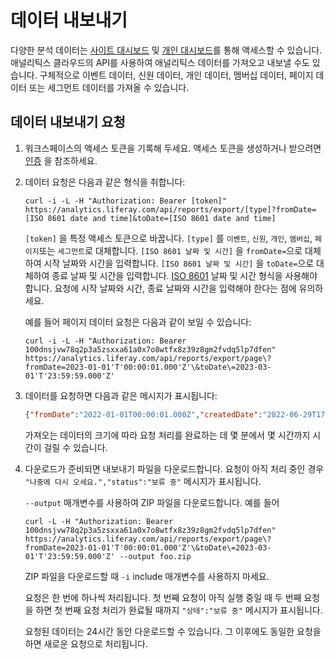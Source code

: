 # 데이터 내보내기

다양한 분석 데이터는 [사이트 대시보드](../touchpoints/sites-dashboard.md) 및 [개인 대시보드](../people/individuals/individuals-dashboard.md)를 통해 액세스할 수 있습니다. 애널리틱스 클라우드의 API를 사용하여 애널리틱스 데이터를 가져오고 내보낼 수도 있습니다. 구체적으로 이벤트 데이터, 신원 데이터, 개인 데이터, 멤버십 데이터, 페이지 데이터 또는 세그먼트 데이터를 가져올 수 있습니다.

## 데이터 내보내기 요청

1. 워크스페이스의 액세스 토큰을 기록해 두세요. 액세스 토큰을 생성하거나 받으려면 [인증](authentication.md) 을 참조하세요.

1. 데이터 요청은 다음과 같은 형식을 취합니다:

   ```
   curl -i -L -H "Authorization: Bearer [token]" https://analytics.liferay.com/api/reports/export/[type]?fromDate=[ISO 8601 date and time]&toDate=[ISO 8601 date and time]
   ```

   `[token]` 을 특정 액세스 토큰으로 바꿉니다. `[type]` 를 `이벤트`, `신원`, `개인`, `멤버십`, `페이지`또는 `세그먼트`로 대체합니다. `[ISO 8601 날짜 및 시간]` 을 `fromDate=`으로 대체하여 시작 날짜와 시간을 입력합니다. `[ISO 8601 날짜 및 시간]` 을 `toDate=`으로 대체하여 종료 날짜 및 시간을 입력합니다. [ISO 8601](https://en.wikipedia.org/wiki/ISO_8601) 날짜 및 시간 형식을 사용해야 합니다. 요청에 시작 날짜와 시간, 종료 날짜와 시간을 입력해야 한다는 점에 유의하세요.

   예를 들어 페이지 데이터 요청은 다음과 같이 보일 수 있습니다:

   ```
   curl -i -L -H "Authorization: Bearer 100dnsjvw78q2p3a5zsxxa61a0x7o8wtfx8z39z8gm2fvdq5lp7dfen" https://analytics.liferay.com/api/reports/export/page\?fromDate=2023-01-01'T'00:00:01.000'Z'\&toDate\=2023-03-01'T'23:59:59.000'Z'
   ```

1. 데이터를 요청하면 다음과 같은 메시지가 표시됩니다:

   ```json
   {"fromDate":"2022-01-01T00:00:01.000Z","createdDate":"2022-06-29T17:50:46.824Z","toDate":"2022-01-05T23:59:59.000Z","message":"A new data export file for this date range and type will be created. Please come back later.","type":"PAGE","status":"PENDING"}%   
   ```

   가져오는 데이터의 크기에 따라 요청 처리를 완료하는 데 몇 분에서 몇 시간까지 시간이 걸릴 수 있습니다.

1. 다운로드가 준비되면 내보내기 파일을 다운로드합니다. 요청이 아직 처리 중인 경우 `"나중에 다시 오세요.","status":"보류 중"` 메시지가 표시됩니다.

   `--output` 매개변수를 사용하여 ZIP 파일을 다운로드합니다. 예를 들어

   ```
   curl -L -H "Authorization: Bearer 100dnsjvw78q2p3a5zsxxa61a0x7o8wtfx8z39z8gm2fvdq5lp7dfen" https://analytics.liferay.com/api/reports/export/page\?fromDate=2023-01-01'T'00:00:01.000'Z'\&toDate\=2023-03-01'T'23:59:59.000'Z' --output foo.zip
   ```

   ZIP 파일을 다운로드할 때 `-i` include 매개변수를 사용하지 마세요.

   요청은 한 번에 하나씩 처리됩니다. 첫 번째 요청이 아직 실행 중일 때 두 번째 요청을 하면 첫 번째 요청 처리가 완료될 때까지 `"상태":"보류 중"` 메시지가 표시됩니다.

   요청된 데이터는 24시간 동안 다운로드할 수 있습니다. 그 이후에도 동일한 요청을 하면 새로운 요청으로 처리됩니다.
